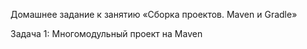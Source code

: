 Домашнее задание к занятию «Сборка проектов. Maven и Gradle»

Задача 1: Многомодульный проект на Maven
